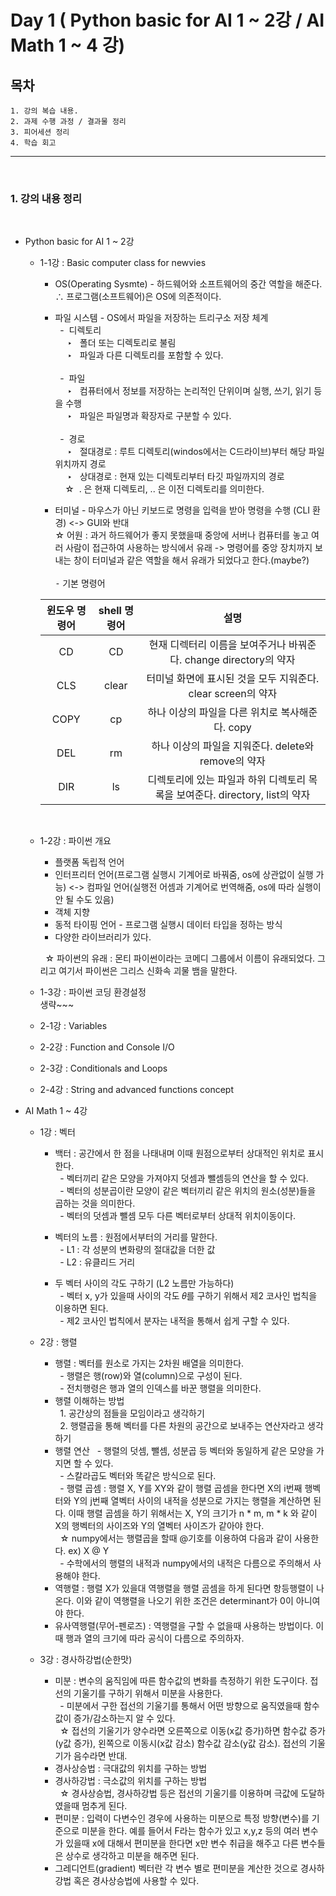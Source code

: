 # Day 1 ( Python basic for AI 1 ~ 2강 / AI Math 1 ~ 4 강)

## 목차 
    1. 강의 복습 내용.
    2. 과제 수행 과정 / 결과물 정리
    3. 피어세션 정리
    4. 학습 회고



----

<br>
<h3>1. 강의 내용 정리</h3>
<br>

* Python basic for AI 1 ~ 2강
    * 1-1강 : Basic computer class for newvies
        * OS(Operating Sysmte) - 하드웨어와 소프트웨어의 중간 역할을 해준다. <br>
        ∴ 프로그램(소프트웨어)은 OS에 의존적이다. 

        * 파일 시스템 - OS에서 파일을 저장하는 트리구소 저장 체계<br>
        &nbsp; - &nbsp;디렉토리 <br>
        &nbsp;&nbsp;&nbsp;&nbsp; ‣ &nbsp; 폴더 또는 디렉토리로 불림<br>
        &nbsp;&nbsp;&nbsp;&nbsp; ‣ &nbsp; 파일과 다른 디렉토리를 포함할 수 있다.<br><br>
        &nbsp; - &nbsp;파일<br>
        &nbsp;&nbsp;&nbsp;&nbsp; ‣ &nbsp; 컴퓨터에서 정보를 저장하는 논리적인 단위이며 실행, 쓰기, 읽기 등을 수행<br>
        &nbsp;&nbsp;&nbsp;&nbsp; ‣ &nbsp; 파일은 파일명과 확장자로 구분할 수 있다.<br><br>
        &nbsp; - &nbsp;경로<br>
        &nbsp;&nbsp;&nbsp;&nbsp; ‣ &nbsp; 절대경로 : 루트 디렉토리(windos에서는 C드라이브)부터 해당 파일위치까지 경로<br>
        &nbsp;&nbsp;&nbsp;&nbsp; ‣ &nbsp; 상대경로 : 현재 있는 디렉토리부터 타깃 파일까지의 경로<br>
        &nbsp;&nbsp;&nbsp;&nbsp;☆&nbsp; . 은 현재 디렉토리, .. 은 이전 디렉토리를 의미한다.

        * 터미널 - 마우스가 아닌 키보드로 명령을 입력을 받아 명령을 수행 (CLI 환경) <-> GUI와 반대<br>
        ☆ 어원 : 과거 하드웨어가 좋지 못했을때 중앙에 서버나 컴퓨터를 놓고 여러 사람이 접근하여 사용하는 방식에서 유래 -> 명령어를 중앙 장치까지 보내는 창이 터미널과 같은 역할을 해서 유래가 되었다고 한다.(maybe?)<br><br>
        ⁃ 기본 명령어
    
        |윈도우 명령어|shell 명령어|설명|
        |:---:|:---:|:---:|
        |CD|CD|현재 디렉터리 이름을 보여주거나 바꿔준다. change directory의 약자|
        |CLS|clear|터미널 화면에 표시된 것을 모두 지워준다. clear screen의 약자|
        |COPY|cp|하나 이상의 파일을 다른 위치로 복사해준다. copy|
        |DEL|rm|하나 이상의 파일을 지워준다. delete와 remove의 약자|
        |DIR|ls|디렉토리에 있는 파일과 하위 디렉토리 목록을 보여준다. directory, list의 약자|

        <br>

    * 1-2강 : 파이썬 개요
        - 플랫폼 독립적 언어
        - 인터프리터 언어(프로그램 실행시 기계어로 바꿔줌, os에 상관없이 실행 가능) <-> 컴파일 언어(실행전 어셈과 기계어로 번역해줌, os에 따라 실행이 안 될 수도 있음)
        - 객체 지향
        - 동적 타이핑 언어 - 프로그램 실행시 데이터 타입을 정하는 방식
        - 다양한 라이브러리가 있다.
        
        &nbsp;&nbsp;☆ 파이썬의 유래 : 몬티 파이썬이라는 코메디 그룹에서 이름이 유래되었다. 그리고 여기서 파이썬은 그리스 신화속 괴물 뱀을 말한다.
        <br>

    * 1-3강 : 파이썬 코딩 환경설정<br>
    <t> 생략~~~

    * 2-1강 : Variables

    * 2-2강 : Function and Console I/O

    * 2-3강 : Conditionals and Loops

    * 2-4강 : String and advanced functions concept

* AI Math 1 ~ 4강
    * 1강 : 벡터
        * 백터 : 공간에서 한 점을 나태내며 이때 원점으로부터 상대적인 위치로 표시한다.<br>
        &nbsp;    - 벡터끼리 같은 모양을 가져야지 덧셈과 뺄셈등의 연산을 할 수 있다.<br>
        &nbsp;  - 벡터의 성분곱이란 모양이 같은 벡터끼리 같은 위치의 원소(성분)들을 곱하는 것을 의미한다.<br>
        &nbsp;  - 벡터의 덧셈과 뺄셈 모두 다른 벡터로부터 상대적 위치이동이다. 

        * 벡터의 노름 : 원점에서부터의 거리를 말한다.<br>
        &nbsp;  - L1 : 각 성분의 변화량의 절대값을 더한 값<br>
        &nbsp;  - L2 : 유클리드 거리

        * 두 벡터 사이의 각도 구하기 (L2 노름만 가능하다)<br>
        &nbsp;  - 벡터 x, y가 있을때 사이의 각도 𝜃를 구하기 위해서 제2 코사인 법칙을 이용하면 된다.<br>
        &nbsp;  - 제2 코사인 법칙에서 분자는 내적을 통해서 쉽게 구할 수 있다.

    * 2강 : 행렬
        * 행렬 : 벡터를 원소로 가지는 2차원 배열을 의미한다. <br>
        &nbsp;  - 행렬은 행(row)와 열(column)으로 구성이 된다.<br>
        &nbsp;  - 전치행령은 행과 열의 인덱스를 바꾼 행렬을 의미한다.
        * 행렬 이해하는 방법 <br>
        &nbsp;  1. 공간상의 점들을 모임이라고 생각하기<br>
        &nbsp;  2. 행렬곱을 통해 벡터를 다른 차원의 공간으로 보내주는 연산자라고 생각하기
        * 행렬 연산
        &nbsp;  - 행렬의 덧셈, 뺄셈, 성분곱 등 벡터와 동일하게 같은 모양을 가지면 할 수 있다.<br>
        &nbsp;  - 스칼라곱도 벡터와 똑같은 방식으로 된다.<br>
        &nbsp;  - 행렬 곱셈 : 행렬 X, Y를 XY와 같이 행렬 곱셈을 한다면 X의 i번째 행벡터와 Y의 j번째 열벡터 사이의 내적을 성분으로 가지는 행렬을 계산하면 된다. 이때 행렬 곱셈을 하기 위해서는 X, Y의 크기가 n * m, m * k 와 같이 X의 행벡터의 사이즈와 Y의 열벡터 사이즈가 같아야 한다.<br>
        &nbsp;  ☆ numpy에서는 행렬곱을 할때 @기호를 이용하여 다음과 같이 사용한다. ex) X @ Y<br>
        &nbsp;  - 수학에서의 행렬의 내적과 numpy에서의 내적은 다름으로 주의해서 사용해야 한다.
        * 역행렬 : 행렬 X가 있을대 역행렬을 행렬 곰셈을 하게 된다면 항등행렬이 나온다. 이와 같이 역행렬을 나오기 위한 조건은 determinant가 0이 아니여야 한다.
        * 유사역행렬(무어-펜로즈) : 역행렬을 구할 수 없을때 사용하는 방법이다. 이때 행과 열의 크기에 따라 공식이 다름으로 주의하자.

    * 3강 : 경사하강법(순한맛)
        * 미분 : 변수의 움직임에 따른 함수값의 변화를 측정하기 위한 도구이다. 접선의 기울기를 구하기 위해서 미분을 사용한다.<br>
        &nbsp;  - 미분에서 구한 접선의 기울기를 통해서 어떤 방향으로 움직였을때 함수값이 증가/감소하는지 알 수 있다.<br>
        &nbsp;  ☆ 접선의 기울기가 양수라면 오른쪽으로 이동(x값 증가)하면 함수값 증가(y값 증가), 왼쪽으로 이동시(x값 감소) 함수값 감소(y값 감소). 접선의 기울기가 음수라면 반대.
        * 경사상승법 : 극대값의 위치를 구하는 방법
        * 경사하강법 : 극소값의 위치를 구하는 방법<br>
        &nbsp;  ☆ 경사상승법, 경사하강법 등은 접선의 기울기를 이용하며 극값에 도달하였을때 멈추게 된다.
        * 편미분 : 입력이 다변수인 경우에 사용하는 미분으로 특정 방향(변수)를 기준으로 미분을 한다. 예를 들어서 F라는 함수가 있고 x,y,z 등의 여러 변수가 있을때 x에 대해서 편미분을 한다면 x만 변수 취급을 해주고 다른 변수들은 상수로 생각하고 미분을 해주면 된다.<br>
        * 그레디언트(gradient) 벡터란 각 변수 별로 편미분을 계산한 것으로 경사하강법 혹은 경사상승법에 사용할 수 있다.






        







